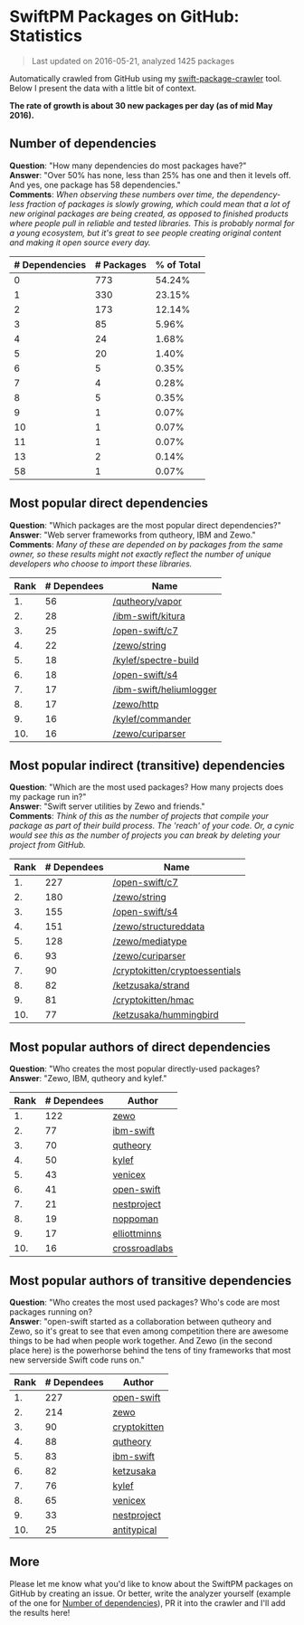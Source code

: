 
# SwiftPM Packages on GitHub: Statistics

> Last updated on 2016-05-21, analyzed 1425 packages

Automatically crawled from GitHub using my [swift-package-crawler](https://github.com/czechboy0/swift-package-crawler) tool. Below I present the data with a little bit of context.

**The rate of growth is about 30 new packages per day (as of mid May 2016).**

## Number of dependencies
**Question**: "How many dependencies do most packages have?"  
**Answer**: "Over 50% has none, less than 25% has one and then it levels off. And yes, one package has 58 dependencies."  
**Comments**: *When observing these numbers over time, the dependency-less fraction of packages is slowly growing, which could mean that a lot of new original packages are being created, as opposed to finished products where people pull in reliable and tested libraries. This is probably normal for a young ecosystem, but it's great to see people creating original content and making it open source every day.*

| # Dependencies | # Packages | % of Total |
| --- | --- | --- |
|   0 | 773 | 54.24% |
|   1 | 330 | 23.15% |
|   2 | 173 | 12.14% |
|   3 |  85 |  5.96% |
|   4 |  24 |  1.68% |
|   5 |  20 |  1.40% |
|   6 |   5 |  0.35% |
|   7 |   4 |  0.28% |
|   8 |   5 |  0.35% |
|   9 |   1 |  0.07% |
|  10 |   1 |  0.07% |
|  11 |   1 |  0.07% |
|  13 |   2 |  0.14% |
|  58 |   1 |  0.07% |

## Most popular direct dependencies
**Question**: "Which packages are the most popular direct dependencies?"  
**Answer**: "Web server frameworks from qutheory, IBM and Zewo."  
**Comments**: *Many of these are depended on by packages from the same owner, so these results might not exactly reflect the number of unique developers who choose to import these libraries.*  

| Rank | # Dependees | Name |
| --- | --- | --- |
|   1. |  56 | [/qutheory/vapor](https://github.com/qutheory/vapor) |
|   2. |  28 | [/ibm-swift/kitura](https://github.com/ibm-swift/kitura) |
|   3. |  25 | [/open-swift/c7](https://github.com/open-swift/c7) |
|   4. |  22 | [/zewo/string](https://github.com/zewo/string) |
|   5. |  18 | [/kylef/spectre-build](https://github.com/kylef/spectre-build) |
|   6. |  18 | [/open-swift/s4](https://github.com/open-swift/s4) |
|   7. |  17 | [/ibm-swift/heliumlogger](https://github.com/ibm-swift/heliumlogger) |
|   8. |  17 | [/zewo/http](https://github.com/zewo/http) |
|   9. |  16 | [/kylef/commander](https://github.com/kylef/commander) |
|  10. |  16 | [/zewo/curiparser](https://github.com/zewo/curiparser) |

## Most popular indirect (transitive) dependencies
**Question**: "Which are the most used packages? How many projects does my package run in?"  
**Answer**: "Swift server utilities by Zewo and friends."  
**Comments**: *Think of this as the number of projects that compile your package as part of their build process. The 'reach' of your code. Or, a cynic would see this as the number of projects you can break by deleting your project from GitHub.*  

| Rank | # Dependees | Name |
| --- | --- | --- |
|   1. | 227 | [/open-swift/c7](https://github.com/open-swift/c7) |
|   2. | 180 | [/zewo/string](https://github.com/zewo/string) |
|   3. | 155 | [/open-swift/s4](https://github.com/open-swift/s4) |
|   4. | 151 | [/zewo/structureddata](https://github.com/zewo/structureddata) |
|   5. | 128 | [/zewo/mediatype](https://github.com/zewo/mediatype) |
|   6. |  93 | [/zewo/curiparser](https://github.com/zewo/curiparser) |
|   7. |  90 | [/cryptokitten/cryptoessentials](https://github.com/cryptokitten/cryptoessentials) |
|   8. |  82 | [/ketzusaka/strand](https://github.com/ketzusaka/strand) |
|   9. |  81 | [/cryptokitten/hmac](https://github.com/cryptokitten/hmac) |
|  10. |  77 | [/ketzusaka/hummingbird](https://github.com/ketzusaka/hummingbird) |

## Most popular authors of direct dependencies
**Question**: "Who creates the most popular directly-used packages?  
**Answer**: "Zewo, IBM, qutheory and kylef."    

| Rank | # Dependees | Author |
| --- | --- | --- |
|   1. | 122 | [zewo](https://github.com/zewo) |
|   2. |  77 | [ibm-swift](https://github.com/ibm-swift) |
|   3. |  70 | [qutheory](https://github.com/qutheory) |
|   4. |  50 | [kylef](https://github.com/kylef) |
|   5. |  43 | [venicex](https://github.com/venicex) |
|   6. |  41 | [open-swift](https://github.com/open-swift) |
|   7. |  21 | [nestproject](https://github.com/nestproject) |
|   8. |  19 | [noppoman](https://github.com/noppoman) |
|   9. |  17 | [elliottminns](https://github.com/elliottminns) |
|  10. |  16 | [crossroadlabs](https://github.com/crossroadlabs) |

## Most popular authors of transitive dependencies
**Question**: "Who creates the most used packages? Who's code are most packages running on?  
**Answer**: "open-swift started as a collaboration between qutheory and Zewo, so it's great to see that even among competition there are awesome things to be had when people work together. And Zewo (in the second place here) is the powerhorse behind the tens of tiny frameworks that most new serverside Swift code runs on."    

| Rank | # Dependees | Author |
| --- | --- | --- |
|   1. | 227 | [open-swift](https://github.com/open-swift) |
|   2. | 214 | [zewo](https://github.com/zewo) |
|   3. |  90 | [cryptokitten](https://github.com/cryptokitten) |
|   4. |  88 | [qutheory](https://github.com/qutheory) |
|   5. |  83 | [ibm-swift](https://github.com/ibm-swift) |
|   6. |  82 | [ketzusaka](https://github.com/ketzusaka) |
|   7. |  76 | [kylef](https://github.com/kylef) |
|   8. |  65 | [venicex](https://github.com/venicex) |
|   9. |  33 | [nestproject](https://github.com/nestproject) |
|  10. |  25 | [antitypical](https://github.com/antitypical) |

## More
Please let me know what you'd like to know about the SwiftPM packages on GitHub by creating an issue. Or better, write the analyzer yourself (example of the one for [Number of dependencies](https://github.com/czechboy0/swift-package-crawler/blob/master/Sources/AnalyzerLib/DependencyTrees.swift)), PR it into the crawler and I'll add the results here!

